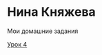 # Нина Княжева

Мои домашние задания

[Урок 4](ninaknyazheva.github.io/lesson_4/src/index.html "Перейти по ссылке")
